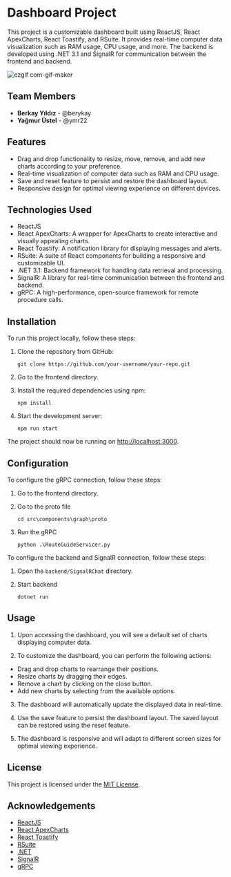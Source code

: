 # Dashboard Project

This project is a customizable dashboard built using ReactJS, React ApexCharts, React Toastify, and RSuite. It provides real-time computer data visualization such as RAM usage, CPU usage, and more. The backend is developed using .NET 3.1 and SignalR for communication between the frontend and backend.

![ezgif com-gif-maker](https://user-images.githubusercontent.com/74079494/234943973-4e0a2c74-69f9-4da5-83c0-2b8dce6de5e9.gif)


## Team Members

- **Berkay Yıldız**  - @berykay
- **Yağmur Üstel**  - @ymr22

## Features

- Drag and drop functionality to resize, move, remove, and add new charts according to your preference.
- Real-time visualization of computer data such as RAM and CPU usage.
- Save and reset feature to persist and restore the dashboard layout.
- Responsive design for optimal viewing experience on different devices.

## Technologies Used

- ReactJS
- React ApexCharts: A wrapper for ApexCharts to create interactive and visually appealing charts.
- React Toastify: A notification library for displaying messages and alerts.
- RSuite: A suite of React components for building a responsive and customizable UI.
- .NET 3.1: Backend framework for handling data retrieval and processing.
- SignalR: A library for real-time communication between the frontend and backend.
- gRPC: A high-performance, open-source framework for remote procedure calls.

## Installation

To run this project locally, follow these steps:

1. Clone the repository from GitHub:

   ```shell
   git clone https://github.com/your-username/your-repo.git
   
2. Go to the frontend directory.

3. Install the required dependencies using npm:

    ```shell
    npm install

4. Start the development server:

    ```shell
    npm run start

The project should now be running on [http://localhost:3000](http://localhost:3000).

## Configuration

To configure the gRPC connection, follow these steps:

1. Go to the frontend directory.

2. Go to the proto file 
    
    ```shell
   cd src\components\graph\proto

3. Run the gRPC

   ```shell
   python .\RouteGuideServicer.py

To configure the backend and SignalR connection, follow these steps:

1. Open the `backend/SignalRChat` directory.

2. Start backend

   ```shell
   dotnet run

## Usage

1. Upon accessing the dashboard, you will see a default set of charts displaying computer data.

2. To customize the dashboard, you can perform the following actions:
- Drag and drop charts to rearrange their positions.
- Resize charts by dragging their edges.
- Remove a chart by clicking on the close button.
- Add new charts by selecting from the available options.

3. The dashboard will automatically update the displayed data in real-time.

4. Use the save feature to persist the dashboard layout. The saved layout can be restored using the reset feature.

5. The dashboard is responsive and will adapt to different screen sizes for optimal viewing experience.

## License

This project is licensed under the [MIT License](LICENSE.md).

## Acknowledgements

- [ReactJS](https://reactjs.org/)
- [React ApexCharts](https://apexcharts.com/react-chart-demos/)
- [React Toastify](https://fkhadra.github.io/react-toastify/)
- [RSuite](https://rsuitejs.com/)
- [.NET](https://dotnet.microsoft.com/)
- [SignalR](https://learn.microsoft.com/en-us/aspnet/core/signalr/introduction?view=aspnetcore-3.1)
- [gRPC](https://grpc.io/)
